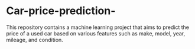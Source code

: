 # Car-price-prediction-
This repository contains a machine learning project that aims to predict the price of a used car based on various features such as make, model, year, mileage, and condition. 
